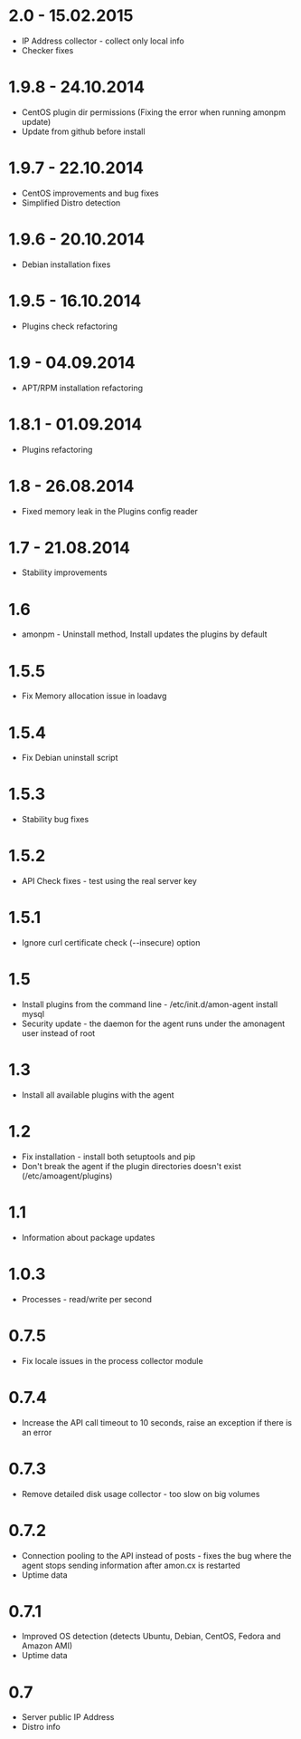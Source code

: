 2.0 - 15.02.2015
==============

* IP Address collector - collect only local info
* Checker fixes


1.9.8 - 24.10.2014
==============

* CentOS plugin dir permissions (Fixing the error when running amonpm update)
* Update from github before install

1.9.7 - 22.10.2014
==============

* CentOS improvements and bug fixes
* Simplified Distro detection


1.9.6 - 20.10.2014
==============

* Debian installation fixes


1.9.5 - 16.10.2014
==============

* Plugins check refactoring


1.9 - 04.09.2014
==============

* APT/RPM installation refactoring

1.8.1 - 01.09.2014
==============

* Plugins refactoring


1.8 - 26.08.2014
==============

* Fixed memory leak in the Plugins config reader


1.7 - 21.08.2014
==============

* Stability improvements

1.6
==============

* amonpm - Uninstall method, Install updates the plugins by default

1.5.5
==============

* Fix Memory allocation issue in loadavg

1.5.4
==============

* Fix Debian uninstall script

1.5.3
==============

* Stability bug fixes

1.5.2
==============

* API Check fixes - test using the real server key

1.5.1
==============

* Ignore curl certificate check (--insecure) option

1.5
==============

* Install plugins from the command line - /etc/init.d/amon-agent install mysql
* Security update - the daemon for the agent runs under the amonagent user instead of root


1.3
==============

* Install all available plugins with the agent

1.2
==============

* Fix installation - install both setuptools and pip
* Don't break the agent if the plugin directories doesn't exist (/etc/amoagent/plugins)

1.1
==============

* Information about package updates

1.0.3
==============

* Processes - read/write per second

0.7.5
==============

* Fix locale issues in the process collector module

0.7.4
==============

* Increase the API call timeout to 10 seconds, raise an exception if there is an error

0.7.3
==============

* Remove detailed disk usage collector - too slow on big volumes

0.7.2
==============

* Connection pooling to the API instead of posts - fixes the bug where the agent stops sending information after amon.cx is restarted
* Uptime data

0.7.1
==============

* Improved OS detection (detects Ubuntu, Debian, CentOS, Fedora and Amazon AMI)
* Uptime data

0.7
===============

* Server public IP Address
* Distro info